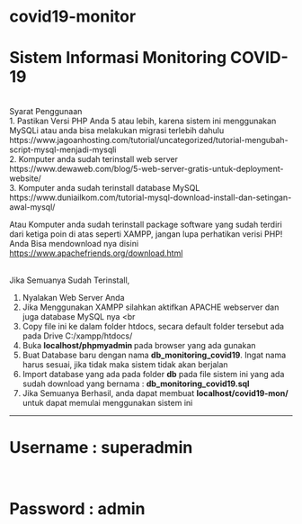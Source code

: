 # covid19-monitor

<h1>Sistem Informasi Monitoring COVID-19</h1>
<br>
Syarat Penggunaan <br>
1. Pastikan Versi PHP Anda 5 atau lebih, karena sistem ini menggunakan MySQLi atau anda bisa melakukan migrasi terlebih dahulu <br>
   https://www.jagoanhosting.com/tutorial/uncategorized/tutorial-mengubah-script-mysql-menjadi-mysqli <br>
2. Komputer anda sudah terinstall web server <br>
  https://www.dewaweb.com/blog/5-web-server-gratis-untuk-deployment-website/ <br>
3. Komputer anda sudah terinstall database MySQL <br>
  https://www.duniailkom.com/tutorial-mysql-download-install-dan-setingan-awal-mysql/ <br>

Atau Komputer anda sudah terinstall package software yang sudah terdiri dari ketiga poin di atas seperti XAMPP, jangan lupa perhatikan verisi PHP! Anda Bisa mendownload nya disini <br>
https://www.apachefriends.org/download.html <br><br>

Jika Semuanya Sudah Terinstall,
1. Nyalakan Web Server Anda <br>
2. Jika Menggunakan XAMPP silahkan aktifkan APACHE webserver dan juga database MySQL nya <br
3. Copy file ini ke dalam folder htdocs, secara default folder tersebut ada pada Drive C:/xampp/htdocs/ <br>
4. Buka <b> localhost/phpmyadmin </b> pada browser yang ada gunakan <br>
5. Buat Database baru dengan nama <b>db_monitoring_covid19</b>. Ingat nama harus sesuai, jika tidak maka sistem tidak akan berjalan <br>
6. Import database yang ada pada folder <b>db</b> pada file sistem ini yang ada sudah download yang bernama : <b>db_monitoring_covid19.sql</b>
7. Jika Semuanya Berhasil, anda dapat membuat <b>localhost/covid19-mon/</b> untuk dapat memulai menggunakan sistem ini

<hr>
<h1>Username  : superadmin</h1><br>
<h1>Password  : admin</h1>
